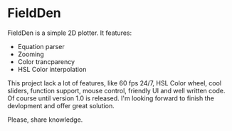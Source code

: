 # FieldDen
FieldDen is a simple 2D plotter.
It features:
 * Equation parser
 * Zooming
 * Color trancparency
 * HSL Color interpolation
 
This project lack a lot of features, like 60 fps 24/7, HSL Color wheel, cool sliders, function support, mouse control, friendly UI and well written code. Of course until version 1.0 is released. I'm looking forward to finish the devlopment and offer great solution.

Please, share knowledge.
